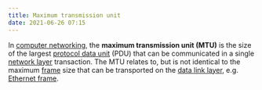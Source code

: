 ```yaml
---
title: Maximum transmission unit
date: 2021-06-26 07:15
---
```


In [computer networking](20210610054021-computer-network.md), the
**maximum transmission unit (MTU)** is the size of the largest 
[protocol data unit](20210625060029-protocol-data-unit.md) (PDU) that
can be communicated in a single [network layer](20201010184439-layer-3.md)
transaction. The MTU relates to, but is not identical to the maximum 
[frame](20201009144356-frame.md) size that can be transported on the 
[data link layer](20201010184320-layer-2.md), e.g. [Ethernet frame](20210626072017-ethernet-frame.md). 	
